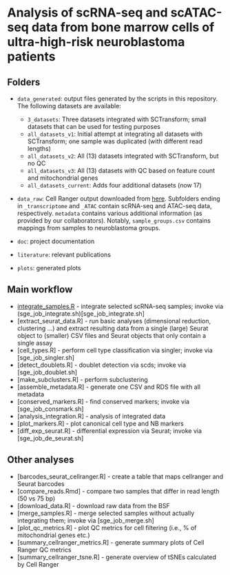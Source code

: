# Analysis of scRNA-seq and scATAC-seq data from bone marrow cells of ultra-high-risk neuroblastoma patients

## Folders

* `data_generated`: output files generated by the scripts in this repository. The following datasets are available:

  - `3_datasets`: Three datasets integrated with SCTransform; small datasets that can be used for testing purposes
  - `all_datasets_v1`: Initial attempt at integrating all datasets with SCTransform; one sample was duplicated (with different read lengths)
  - `all_datasets_v2`: All (13) datasets integrated with SCTransform, but no QC
  - `all_datasets_v3`: All (13) datasets with QC based on feature count and mitochondrial genes
  - `all_datasets_current`: Adds four additional datasets (now 17)

* `data_raw`: Cell Ranger output downloaded from [here](https://biomedical-sequencing.at/projects/BSA_0407_STM_Neuroblastoma_2ba0210fb73d412397728e8a97a3e423). Subfolders ending in `_transcriptome` and `_ATAC` contain scRNA-seq and ATAC-seq data, respectively. `metadata` contains various additional information (as provided by our collaborators). Notably, `sample_groups.csv` contains mappings from samples to neuroblastoma groups.

* `doc`: project documentation

* `literature`: relevant publications

* `plots`: generated plots


## Main workflow

* [integrate_samples.R](integrate_samples.R) - integrate selected scRNA-seq samples; invoke via (sge_job_integrate.sh)[sge_job_integrate.sh]
* [extract_seurat_data.R] - run basic analyses (dimensional reduction, clustering ...) and extract resulting data from a single (large) Seurat object to (smaller) CSV files and Seurat objects that only contain a single assay
* [cell_types.R] - perform cell type classification via singler; invoke via [sge_job_singler.sh]
* [detect_doublets.R] - doublet detection via scds; invoke via [sge_job_doublet.sh]
* [make_subclusters.R] - perform subclustering
* [assemble_metadata.R] - generate one CSV and RDS file with all metadata
* [conserved_markers.R] - find conserved markers; invoke via [sge_job_consmark.sh]
* [analysis_integration.R] - analysis of integrated data
* [plot_markers.R] - plot canonical cell type and NB markers
* [diff_exp_seurat.R] - differential expression via Seurat; invoke via [sge_job_de_seurat.sh]

## Other analyses

* [barcodes_seurat_cellranger.R] - create a table that maps cellranger and Seurat barcodes
* [compare_reads.Rmd] - compare two samples that differ in read length (50 vs 75 bp)
* [download_data.R] - download raw data from the BSF
* [merge_samples.R] - merge selected samples without actually integrating them; invoke via [sge_job_merge.sh]
* [plot_qc_metrics.R] - plot QC metrics for cell filtering (i.e., % of mitochondrial genes etc.)
* [summary_cellranger_metrics.R] - generate summary plots of Cell Ranger QC metrics
* [summary_cellranger_tsne.R] - generate overview of tSNEs calculated by Cell Ranger
